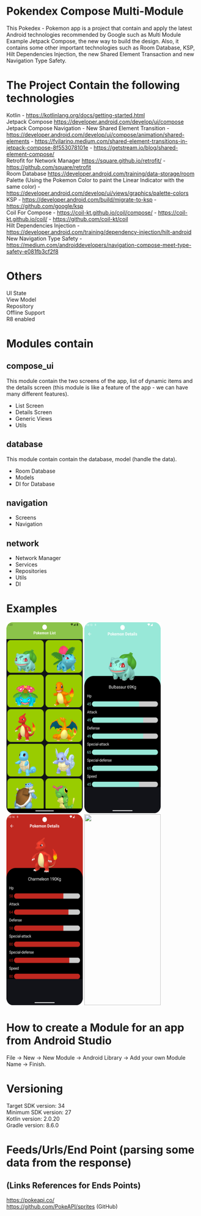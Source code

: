 # Pokendex Compose Multi-Module
This Pokedex - Pokemon app is a project that contain and apply the latest Android technologies recommended by Google such as Multi Module Example Jetpack Compose, the new way to build the design.
Also, it contains some other important technologies such as Room Database, KSP, Hilt Dependencies Injection, the new Shared Element Transaction and new Navigation Type Safety.

# The Project Contain the following technologies
Kotlin - https://kotlinlang.org/docs/getting-started.html <br />
Jetpack Compose https://developer.android.com/develop/ui/compose <br />
Jetpack Compose Navigation - New Shared Element Transition - https://developer.android.com/develop/ui/compose/animation/shared-elements - https://fvilarino.medium.com/shared-element-transitions-in-jetpack-compose-8f553078101e - https://getstream.io/blog/shared-element-compose/  <br />
Retrofit for Network Manager https://square.github.io/retrofit/ - https://github.com/square/retrofit <br />
Room Database https://developer.android.com/training/data-storage/room <br />
Palette (Using the Pokemon Color to paint the Linear Indicator with the same color) - https://developer.android.com/develop/ui/views/graphics/palette-colors <br />
KSP - https://developer.android.com/build/migrate-to-ksp - https://github.com/google/ksp <br />
Coil For Compose - https://coil-kt.github.io/coil/compose/ - https://coil-kt.github.io/coil/ - https://github.com/coil-kt/coil <br />
Hilt Dependencies Injection - https://developer.android.com/training/dependency-injection/hilt-android <br />
New Navigation Type Safety - https://medium.com/androiddevelopers/navigation-compose-meet-type-safety-e081fb3cf2f8 <br />

# Others
UI State <br />
View Model <br />
Repository <br />
Offline Support <br />
R8 enabled <br />

# Modules contain
## compose_ui
This module contain the two screens of the app, list of dynamic items and the details screen (this module is like a feature of the app - we can have many different features).
- List Screen
- Details Screen
- Generic Views
- Utils
## database
This module contain contain the database, model (handle the data).
- Room Database
- Models
- DI for Database
## navigation
- Screens
- Navigation
## network
- Network Manager
- Services
- Repositories
- Utils
- DI

# Examples
<p align="left">
  <a title="simulator_image"><img src="examples/Screenshot_20240511_012335.png" height="500" width="200"></a>
  <a title="simulator_image"><img src="examples/Screenshot_20240816_221338.png" height="500" width="200"></a>
  <a title="simulator_image"><img src="examples/Screenshot_20240816_221449.png" height="500" width="200"></a>
  <a title="simulator_image"><img src="examples/example_gif1.gif" height="500" width="200"></a>
</p>

# How to create a Module for an app from Android Studio
File -> New -> New Module -> Android Library -> Add your own Module Name -> Finish.

# Versioning
Target SDK version: 34 <br />
Minimum SDK version: 27 <br />
Kotlin version: 2.0.20 <br />
Gradle version: 8.6.0 <br />

# Feeds/Urls/End Point (parsing some data from the response)
## (Links References for Ends Points)
https://pokeapi.co/ <br />
https://github.com/PokeAPI/sprites (GitHub) <br />